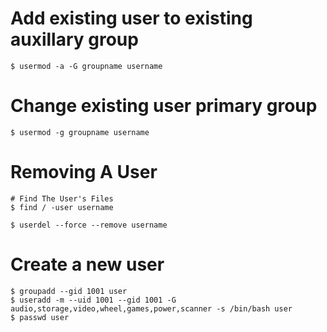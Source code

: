 # Add existing user to existing auxillary group

    $ usermod -a -G groupname username


# Change existing user primary group

    $ usermod -g groupname username


# Removing A User

    # Find The User's Files
    $ find / -user username

	$ userdel --force --remove username


# Create a new user
	$ groupadd --gid 1001 user
	$ useradd -m --uid 1001 --gid 1001 -G audio,storage,video,wheel,games,power,scanner -s /bin/bash user
	$ passwd user